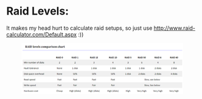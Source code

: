 # Raid Levels:

&#x20;It makes my head hurt to calculate raid setups, so just use http://www.raid-calculator.com/Default.aspx :))

<figure><img src="../../.gitbook/assets/raid-levels.png" alt=""><figcaption></figcaption></figure>
